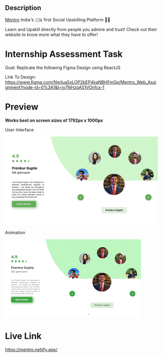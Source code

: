 ## Description

[Mentro](https://mentro.tech)
India's 🇮🇳 first Social Upskilling Platform 🧑‍💻

Learn and Upskill directly from people you admire and trust! Check out their website to know more what they have to offer!

# Internship Assessment Task

Goal: Replicate the following Figma Design using ReactJS

Link To Design: https://www.figma.com/file/lua5xLOP2bEP4kaNBHFmGe/Mentro_Web_Assignment?node-id=0%3A1&t=iy7NHzpA51VOnfcx-1

# Preview

**Works best on screen sizes of 1792px x 1000px**

User Interface

![Preview Image](src/assets/images/preview1.png)

Animation

![Preview Gif](src/assets/gifs/preview2.gif)

# Live Link

https://mentro.netlify.app/
